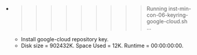 * >>>>>>>>> Running inst-min-con-06-keyring-google-cloud.sh ...
  * Install google-cloud repository key.
  * Disk size = 902432K. Space Used = 12K. Runtime = 00:00:00:00.
